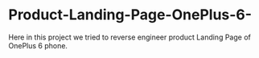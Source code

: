 # Product-Landing-Page-OnePlus-6-
Here in this project we tried to reverse engineer product Landing Page of OnePlus 6 phone.
